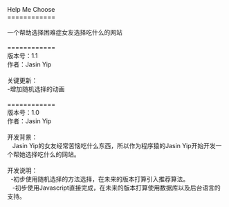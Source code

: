 <div><div>Help Me Choose</div><div>============</div><div><br></div><div>一个帮助选择困难症女友选择吃什么的网站</div><div><br></div><div>============</div><div>版本号：1.1</div><div>作者：Jasin Yip</div><div><br></div><div>关键更新：</div><div>-增加随机选择的动画</div><div><br></div><div>============</div><div>版本号：1.0</div><div>作者：Jasin Yip</div><div><br></div><div>开发背景：</div><div><span class="Apple-tab-span" style="white-space:pre">	</span>Jasin Yip的女友经常苦恼吃什么东西，所以作为程序猿的Jasin Yip开始开发一个帮她选择吃什么的网站。</div><div><br></div><div>开发说明：</div><div><span class="Apple-tab-span" style="white-space:pre">	</span>-初步使用随机选择的方法选择，在未来的版本打算引入推荐算法。</div><div><span class="Apple-tab-span" style="white-space:pre">	</span>-初步使用Javascript直接完成，在未来的版本打算使用数据库以及后台语言的支持。</div></div><div><span id="_editor_bookmark_start_0" style="display: none; line-height: 0px;">‍</span><br></div>
